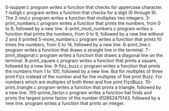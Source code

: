 0-isupper.c program writes a function that checks for uppercase character.
1-isdigit.c program writes  a function that checks for a digit (0 through 9).
The 2-mul.c program writes a function that multiplies two integers.
3-print_numbers.c program writes a function that prints the numbers, from 0 to 9, followed by a new line.
4-print_most_numbers.c program writes a function that prints the numbers, from 0 to 9, followed by a new line without 2 and 4 printed
5-more_numbers.c program writes a function that prints 10 times the numbers, from 0 to 14, followed by a new line.
6-print_line.c program writes a function that draws a straight line in the terminal.
7-print_diagonal.c program writes a function that draws a diagonal line on the terminal.
8-print_square.c program writes a function that prints a square, followed by a new line.
9-fizz_buzz.c program writes a function that prints the numbers from 1 to 100, followed by a new line. But for multiples of three print Fizz instead of the number and for the multiples of five print Buzz. For numbers which are multiples of both three and five print FizzBuzz.
10-print_triangle.c program writes a function that prints a triangle, followed by a new line.
100-prime_factor.c program writes a function hat finds and prints the largest prime factor of the number 612852475143, followed by a new line.
 program writes a function that prints an integer.
